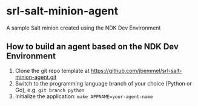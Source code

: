 # srl-salt-minion-agent
A sample Salt minion created using the NDK Dev Environment

## How to build an agent based on the NDK Dev Environment

1. Clone the git repo template at https://github.com/jbemmel/srl-salt-minion-agent.git
2. Switch to the programming language branch of your choice (Python or Go), e.g. ```git branch python```
3. Initialize the application: ```make APPNAME=your-agent-name```
